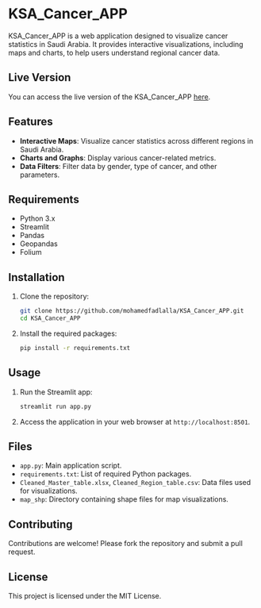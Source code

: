# KSA_Cancer_APP

KSA_Cancer_APP is a web application designed to visualize cancer statistics in Saudi Arabia. It provides interactive visualizations, including maps and charts, to help users understand regional cancer data.

## Live Version

You can access the live version of the KSA_Cancer_APP [here](https://ksa-cancer.streamlit.app/).

## Features

- **Interactive Maps**: Visualize cancer statistics across different regions in Saudi Arabia.
- **Charts and Graphs**: Display various cancer-related metrics.
- **Data Filters**: Filter data by gender, type of cancer, and other parameters.

## Requirements

- Python 3.x
- Streamlit
- Pandas
- Geopandas
- Folium

## Installation

1. Clone the repository:
   ```bash
   git clone https://github.com/mohamedfadlalla/KSA_Cancer_APP.git
   cd KSA_Cancer_APP
   ```

2. Install the required packages:
   ```bash
   pip install -r requirements.txt
   ```

## Usage

1. Run the Streamlit app:
   ```bash
   streamlit run app.py
   ```

2. Access the application in your web browser at `http://localhost:8501`.

## Files

- `app.py`: Main application script.
- `requirements.txt`: List of required Python packages.
- `Cleaned_Master_table.xlsx`, `Cleaned_Region_table.csv`: Data files used for visualizations.
- `map_shp`: Directory containing shape files for map visualizations.

## Contributing

Contributions are welcome! Please fork the repository and submit a pull request.

## License

This project is licensed under the MIT License.
